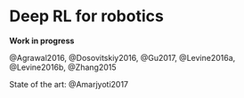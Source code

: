 

# Deep RL for robotics

**Work in progress**

@Agrawal2016, @Dosovitskiy2016, @Gu2017, @Levine2016a, @Levine2016b, @Zhang2015

State of the art: @Amarjyoti2017